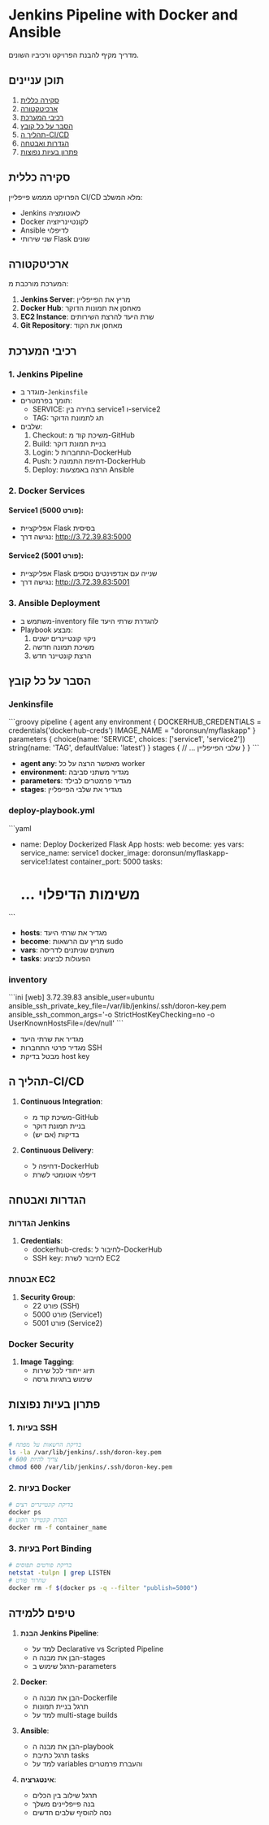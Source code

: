 # Jenkins Pipeline with Docker and Ansible

מדריך מקיף להבנת הפרויקט ורכיביו השונים.

## תוכן עניינים
1. [סקירה כללית](#סקירה-כללית)
2. [ארכיטקטורה](#ארכיטקטורה)
3. [רכיבי המערכת](#רכיבי-המערכת)
4. [הסבר על כל קובץ](#הסבר-על-כל-קובץ)
5. [תהליך ה-CI/CD](#תהליך-ה-cicd)
6. [הגדרות ואבטחה](#הגדרות-ואבטחה)
7. [פתרון בעיות נפוצות](#פתרון-בעיות-נפוצות)

## סקירה כללית
הפרויקט מממש פייפליין CI/CD מלא המשלב:
- Jenkins לאוטומציה
- Docker לקונטיינריזציה
- Ansible לדיפלוי
- שני שירותי Flask שונים

## ארכיטקטורה
המערכת מורכבת מ:
1. **Jenkins Server**: מריץ את הפייפליין
2. **Docker Hub**: מאחסן את תמונות הדוקר
3. **EC2 Instance**: שרת היעד להרצת השירותים
4. **Git Repository**: מאחסן את הקוד

## רכיבי המערכת

### 1. Jenkins Pipeline
- מוגדר ב-`Jenkinsfile`
- תומך בפרמטרים:
  - SERVICE: בחירה בין service1 ו-service2
  - TAG: תג לתמונת הדוקר
- שלבים:
  1. Checkout: משיכת קוד מ-GitHub
  2. Build: בניית תמונת דוקר
  3. Login: התחברות ל-DockerHub
  4. Push: דחיפת התמונה ל-DockerHub
  5. Deploy: הרצה באמצעות Ansible

### 2. Docker Services
#### Service1 (פורט 5000):
- אפליקציית Flask בסיסית
- נגישה דרך: http://3.72.39.83:5000

#### Service2 (פורט 5001):
- אפליקציית Flask שנייה עם אנדפוינטים נוספים
- נגישה דרך: http://3.72.39.83:5001

### 3. Ansible Deployment
- משתמש ב-inventory file להגדרת שרתי היעד
- Playbook מבצע:
  1. ניקוי קונטיינרים ישנים
  2. משיכת תמונה חדשה
  3. הרצת קונטיינר חדש

## הסבר על כל קובץ

### Jenkinsfile
\`\`\`groovy
pipeline {
    agent any
    environment {
        DOCKERHUB_CREDENTIALS = credentials('dockerhub-creds')
        IMAGE_NAME = "doronsun/myflaskapp"
    }
    parameters {
        choice(name: 'SERVICE', choices: ['service1', 'service2'])
        string(name: 'TAG', defaultValue: 'latest')
    }
    stages {
        // ... שלבי הפייפליין
    }
}
\`\`\`
- **agent any**: מאפשר הרצה על כל worker
- **environment**: מגדיר משתני סביבה
- **parameters**: מגדיר פרמטרים לבילד
- **stages**: מגדיר את שלבי הפייפליין

### deploy-playbook.yml
\`\`\`yaml
- name: Deploy Dockerized Flask App
  hosts: web
  become: yes
  vars:
    service_name: service1
    docker_image: doronsun/myflaskapp-service1:latest
    container_port: 5000
  tasks:
    # ... משימות הדיפלוי
\`\`\`
- **hosts**: מגדיר את שרתי היעד
- **become**: מריץ עם הרשאות sudo
- **vars**: משתנים שניתנים לדריסה
- **tasks**: הפעולות לביצוע

### inventory
\`\`\`ini
[web]
3.72.39.83 ansible_user=ubuntu ansible_ssh_private_key_file=/var/lib/jenkins/.ssh/doron-key.pem ansible_ssh_common_args='-o StrictHostKeyChecking=no -o UserKnownHostsFile=/dev/null'
\`\`\`
- מגדיר את שרתי היעד
- מגדיר פרטי התחברות SSH
- מבטל בדיקת host key

## תהליך ה-CI/CD
1. **Continuous Integration**:
   - משיכת קוד מ-GitHub
   - בניית תמונת דוקר
   - בדיקות (אם יש)

2. **Continuous Delivery**:
   - דחיפה ל-DockerHub
   - דיפלוי אוטומטי לשרת

## הגדרות ואבטחה

### הגדרות Jenkins
1. **Credentials**:
   - dockerhub-creds: לחיבור ל-DockerHub
   - SSH key: לחיבור לשרת EC2

### אבטחת EC2
1. **Security Group**:
   - פורט 22 (SSH)
   - פורט 5000 (Service1)
   - פורט 5001 (Service2)

### Docker Security
1. **Image Tagging**:
   - תיוג ייחודי לכל שירות
   - שימוש בתגיות גרסה

## פתרון בעיות נפוצות

### 1. בעיות SSH
```bash
# בדיקת הרשאות על מפתח
ls -la /var/lib/jenkins/.ssh/doron-key.pem
# צריך להיות 600
chmod 600 /var/lib/jenkins/.ssh/doron-key.pem
```

### 2. בעיות Docker
```bash
# בדיקת קונטיינרים רצים
docker ps
# הסרת קונטיינר תקוע
docker rm -f container_name
```

### 3. בעיות Port Binding
```bash
# בדיקת פורטים תפוסים
netstat -tulpn | grep LISTEN
# שחרור פורט
docker rm -f $(docker ps -q --filter "publish=5000")
```

## טיפים ללמידה
1. **הבנת Jenkins Pipeline**:
   - למד על Declarative vs Scripted Pipeline
   - הבן את מבנה ה-stages
   - תרגל שימוש ב-parameters

2. **Docker**:
   - הבן את מבנה ה-Dockerfile
   - תרגל בניית תמונות
   - למד על multi-stage builds

3. **Ansible**:
   - הבן את מבנה ה-playbook
   - תרגל כתיבת tasks
   - למד על variables והעברת פרמטרים

4. **אינטגרציה**:
   - תרגל שילוב בין הכלים
   - בנה פייפליינים משלך
   - נסה להוסיף שלבים חדשים 